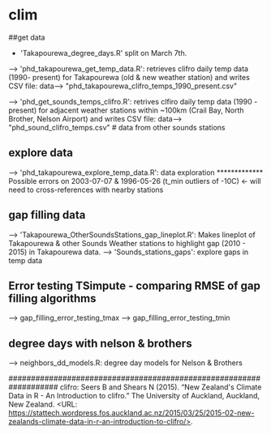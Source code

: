 # clim

##get data 
- 'Takapourewa_degree_days.R' split on March 7th. 

--> 'phd_takapourewa_get_temp_data.R': retrieves clifro daily temp data (1990- present) for Takapourewa (old & new weather station) and writes CSV file: 
data--> "phd_takapourewa_clifro_temps_1990_present.csv" 

--> 'phd_get_sounds_temps_clifro.R': retrives clfiro daily temp data (1990 - present) for adjacent weather stations within ~100km (Crail Bay, North Brother, Nelson Airport) and writes CSV file: 
data--> "phd_sound_clifro_temps.csv" # data from other sounds stations

## explore data
--> 'phd_takapourewa_explore_temp_data.R': data exploration 
************* Possible errors on 2003-07-07 & 1996-05-26 (t_min outliers of -10C) <- will need to cross-references with nearby stations 

## gap filling data
--> 'Takapourewa_OtherSoundsStations_gap_lineplot.R': Makes lineplot of Takapourewa & other Sounds Weather stations to highlight gap (2010 - 2015) in Takapourewa data. 
--> 'Sounds_stations_gaps': explore gaps in temp data  

## Error testing TSimpute - comparing RMSE of gap filling algorithms 
--> gap_filling_error_testing_tmax
--> gap_filling_error_testing_tmin

## degree days with nelson & brothers 
--> neighbors_dd_models.R: degree day models for Nelson & Brothers

###################################################################
clifro: 
Seers B and Shears N (2015). “New Zealand's Climate Data in R - An Introduction to clifro.” The University of Auckland, Auckland, New
Zealand. <URL: https://stattech.wordpress.fos.auckland.ac.nz/2015/03/25/2015-02-new-zealands-climate-data-in-r-an-introduction-to-clifro/>.
